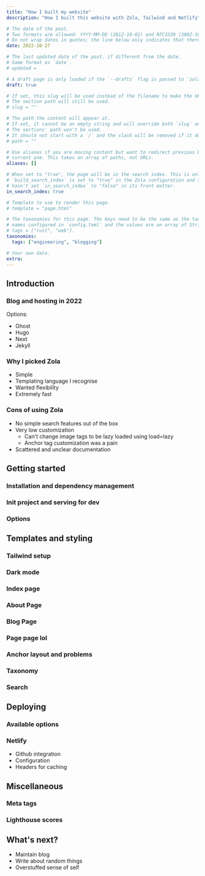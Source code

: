 ```yaml
---
title: "How I built my website"
description: "How I built this website with Zola, Tailwind and Netlify"

# The date of the post.
# Two formats are allowed: YYYY-MM-DD (2012-10-02) and RFC3339 (2002-10-02T15:00:00Z).
# Do not wrap dates in quotes; the line below only indicates that there is no default date.
date: 2022-10-27

# The last updated date of the post, if different from the date.
# Same format as `date`.
# updated =

# A draft page is only loaded if the `--drafts` flag is passed to `zola build`, `zola serve` or `zola check`.
draft: true

# If set, this slug will be used instead of the filename to make the URL.
# The section path will still be used.
# slug = ""

# The path the content will appear at.
# If set, it cannot be an empty string and will override both `slug` and the filename.
# The sections' path won't be used.
# It should not start with a `/` and the slash will be removed if it does.
# path = ""

# Use aliases if you are moving content but want to redirect previous URLs to the
# current one. This takes an array of paths, not URLs.
aliases: []

# When set to "true", the page will be in the search index. This is only used if
# `build_search_index` is set to "true" in the Zola configuration and the parent section
# hasn't set `in_search_index` to "false" in its front matter.
in_search_index: true

# Template to use to render this page.
# template = "page.html"

# The taxonomies for this page. The keys need to be the same as the taxonomy
# names configured in `config.toml` and the values are an array of String objects. For example,
# tags = ["rust", "web"].
taxonomies:
  tags: ["engineering", "blogging"]

# Your own data.
extra:
---
```


## Introduction

### Blog and hosting in 2022

Options:

* Ghost
* Hugo
* Next
* Jekyll

### Why I picked Zola

* Simple
* Templating language I recognise
* Wanted flexibility
* Extremely fast

### Cons of using Zola

* No simple search features out of the box
* Very low customization
  * Can't change image tags to be lazy loaded using load=lazy
  * Anchor tag customization was a pain
* Scattered and unclear documentation

## Getting started

### Installation and dependency management

### Init project and serving for dev

### Options

## Templates and styling

### Tailwind setup

### Dark mode

### Index page

### About Page

### Blog Page

### Page page lol

### Anchor layout and problems

### Taxonomy

### Search

## Deploying

### Available options

### Netlify

* Github integration
* Configuration
* Headers for caching

## Miscellaneous

### Meta tags

### Lighthouse scores

## What's next?

* Maintain blog
* Write about random things
* Overstuffed sense of self
